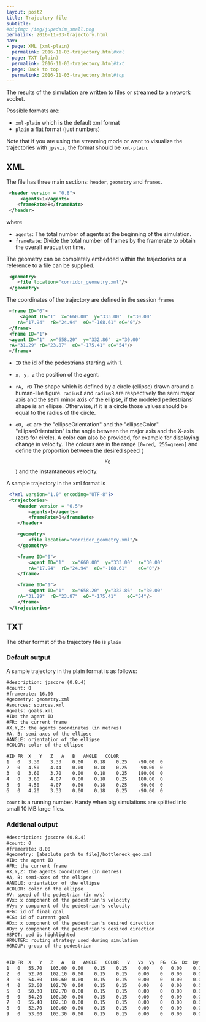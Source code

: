 ```yaml
---
layout: post2
title: Trajectory file
subtitle:
#bigimg: /img/jupedsim_small.png
permalink: 2016-11-03-trajectory.html
nav:
- page: XML (xml-plain)
  permalink: 2016-11-03-trajectory.html#xml
- page: TXT (plain)
  permalink: 2016-11-03-trajectory.html#txt
- page: Back to top
  permalink: 2016-11-03-trajectory.html#top
---
```



The results of the simulation are written to files or streamed to a network socket.

Possible formats are:

- `xml-plain` which is the default xml format
- `plain` a flat format (just numbers)

Note that if you are using the streaming mode or want to visualize the trajectories with `jpsvis`,
the format should be `xml-plain`.

## XML
The file has three main sections: `header`, `geometry` and `frames`.

```xml
 <header version = "0.8">
     <agents>1</agents>
    <frameRate>8</frameRate>
 </header>
```

where

- `agents`: The total number of agents at the beginning of the simulation.
- `frameRate`: Divide the total number of frames by the framerate to obtain the overall evacuation time.

The geometry can be completely embedded within the trajectories or a reference to a file can be supplied.

```xml
 <geometry>
    <file location="corridor_geometry.xml"/>
 </geometry>

```

The coordinates of the trajectory are defined in the session `frames`


```xml
 <frame ID="0">
     <agent ID="1"	x="660.00"	y="333.00"	z="30.00"
    rA="17.94"	rB="24.94"	eO="-168.61" eC="0"/>
 </frame>
 <frame ID="1">
 <agent ID="1"	x="658.20"	y="332.86"	z="30.00"
 rA="31.29"	rB="23.87"	eO="-175.41" eC="54"/>
 </frame>
```


- `ID` the id of the pedestrians starting with 1.
- `x, y, z` the position of the agent.

- `rA, rB`  The shape which is defined by a circle (ellipse) drawn around a human-like figure.
  `radiusA` and `radiusB` are respectively the semi major axis and the semi minor axis of the ellipse,
  if the modeled pedestrians' shape is an ellipse.
  Otherwise, if it is a circle those values should be equal to the radius of the circle.
- `eO, eC` are the "ellipseOrientation" and the "ellipseColor".
  "ellipseOrientation" is the angle between the  major axis and the X-axis (zero for circle).
   A color can also be provided, for example for displaying change in velocity.
   The colours are in the range `[0=red, 255=green]` and define the proportion between
   the desired speed ($$v_0$$) and the instantaneous velocity.



A sample trajectory in the xml format is

```xml
 <?xml version="1.0" encoding="UTF-8"?>
 <trajectories>
    <header version = "0.5">
        <agents>1</agents>
        <frameRate>8</frameRate>
    </header>

    <geometry>
        <file location="corridor_geometry.xml"/>
    </geometry>

    <frame ID="0">
        <agent ID="1"	x="660.00"	y="333.00"	z="30.00"
        rA="17.94"	rB="24.94"	eO="-168.61"	eC="0"/>
    </frame>

    <frame ID="1">
        <agent ID="1"	x="658.20"	y="332.86"	z="30.00"
    rA="31.29"	rB="23.87"  eO="-175.41"	eC="54"/>
    </frame>
 </trajectories>
```

## TXT
The other format of the trajectory file is `plain`

### Default output
A sample trajectory in the plain format is as follows:

```xml
#description: jpscore (0.8.4)
#count: 0
#framerate: 16.00
#geometry: geometry.xml
#sources: sources.xml
#goals: goals.xml
#ID: the agent ID
#FR: the current frame
#X,Y,Z: the agents coordinates (in metres)
#A, B: semi-axes of the ellipse
#ANGLE: orientation of the ellipse
#COLOR: color of the ellipse

#ID	FR	X	Y	Z	A	B	ANGLE	COLOR
1	0	3.30	3.33	0.00	0.18	0.25	-90.00	0
2	0	4.50	4.44	0.00	0.18	0.25	-90.00	0
3	0	3.60	3.70	0.00	0.18	0.25	180.00	0
4	0	3.60	4.07	0.00	0.18	0.25	180.00	0
5	0	4.50	4.07	0.00	0.18	0.25	-90.00	0
6	0	4.20	3.33	0.00	0.18	0.25	-90.00	0
```


`count` is a running number. Handy when big simulations are splitted into small 10 MB large files.

### Addtional output
```xml
#description: jpscore (0.8.4)
#count: 0
#framerate: 8.00
#geometry: [absolute path to file]/bottleneck_geo.xml
#ID: the agent ID
#FR: the current frame
#X,Y,Z: the agents coordinates (in metres)
#A, B: semi-axes of the ellipse
#ANGLE: orientation of the ellipse
#COLOR: color of the ellipse
#V: speed of the pedestrian (in m/s)
#Vx: x component of the pedestrian's velocity
#Vy: y component of the pedestrian's velocity
#FG: id of final goal
#CG: id of current goal
#Dx: x component of the pedestrian's desired direction
#Dy: y component of the pedestrian's desired direction
#SPOT: ped is highlighted
#ROUTER: routing strategy used during simulation
#GROUP: group of the pedestrian


#ID	FR	X	Y	Z	A	B	ANGLE	COLOR	V	Vx	Vy	FG	CG	Dx	Dy	SPOT	ROUTER	GROUP	
1	0	55.70	103.00	0.00	0.15	0.15	0.00	0	0.00	0.00	0.00	0	16	0.00	0.00	0	2	1	
2	0	52.70	102.10	0.00	0.15	0.15	0.00	0	0.00	0.00	0.00	0	16	0.00	0.00	0	2	1	
3	0	54.80	100.60	0.00	0.15	0.15	0.00	0	0.00	0.00	0.00	0	16	0.00	0.00	0	2	1	
4	0	53.60	102.70	0.00	0.15	0.15	0.00	0	0.00	0.00	0.00	0	16	0.00	0.00	0	2	1	
5	0	50.30	102.70	0.00	0.15	0.15	0.00	0	0.00	0.00	0.00	0	16	0.00	0.00	0	2	1	
6	0	54.20	100.30	0.00	0.15	0.15	0.00	0	0.00	0.00	0.00	0	16	0.00	0.00	0	2	1	
7	0	55.40	102.10	0.00	0.15	0.15	0.00	0	0.00	0.00	0.00	0	16	0.00	0.00	0	2	1	
8	0	52.70	100.60	0.00	0.15	0.15	0.00	0	0.00	0.00	0.00	0	16	0.00	0.00	0	2	1	
9	0	53.00	103.30	0.00	0.15	0.15	0.00	0	0.00	0.00	0.00	0	16	0.00	0.00	0	2	1	
```


### 
